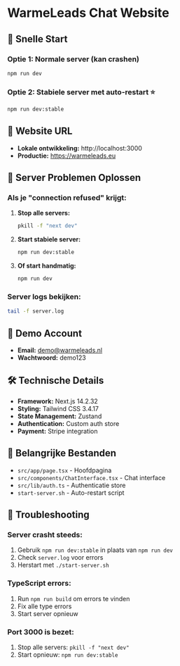 # WarmeLeads Chat Website

## 🚀 Snelle Start

### Optie 1: Normale server (kan crashen)
```bash
npm run dev
```

### Optie 2: Stabiele server met auto-restart ⭐
```bash
npm run dev:stable
```

## 📍 Website URL
- **Lokale ontwikkeling:** http://localhost:3000
- **Productie:** https://warmeleads.eu

## 🔧 Server Problemen Oplossen

### Als je "connection refused" krijgt:

1. **Stop alle servers:**
   ```bash
   pkill -f "next dev"
   ```

2. **Start stabiele server:**
   ```bash
   npm run dev:stable
   ```

3. **Of start handmatig:**
   ```bash
   npm run dev
   ```

### Server logs bekijken:
```bash
tail -f server.log
```

## 🎯 Demo Account
- **Email:** demo@warmeleads.nl
- **Wachtwoord:** demo123

## 🛠️ Technische Details
- **Framework:** Next.js 14.2.32
- **Styling:** Tailwind CSS 3.4.17
- **State Management:** Zustand
- **Authentication:** Custom auth store
- **Payment:** Stripe integration

## 📁 Belangrijke Bestanden
- `src/app/page.tsx` - Hoofdpagina
- `src/components/ChatInterface.tsx` - Chat interface
- `src/lib/auth.ts` - Authenticatie store
- `start-server.sh` - Auto-restart script

## 🚨 Troubleshooting

### Server crasht steeds:
1. Gebruik `npm run dev:stable` in plaats van `npm run dev`
2. Check `server.log` voor errors
3. Herstart met `./start-server.sh`

### TypeScript errors:
1. Run `npm run build` om errors te vinden
2. Fix alle type errors
3. Start server opnieuw

### Port 3000 is bezet:
1. Stop alle servers: `pkill -f "next dev"`
2. Start opnieuw: `npm run dev:stable`